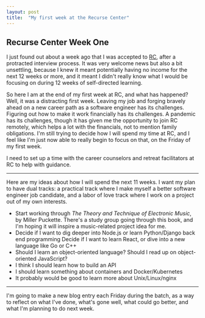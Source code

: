 ```yaml
---
layout: post
title:  "My first week at the Recurse Center"
---
```


## Recurse Center Week One

I just found out about a week ago that I was accepted to [RC](https://www.recurse.com), after a protracted interview process. It was very welcome news but also a bit unsettling, because I knew it meant potentially having no income for the next 12 weeks or more, and it meant I didn't really know what I would be focusing on during 12 weeks of self-directed learning.

So here I am at the end of my first week at RC, and what has happened? Well, it was a distracting first week. Leaving my job and forging bravely ahead on a new career path as a software engineer has its challenges. Figuring out how to make it work financially has its challenges. A pandemic has its challenges, though it has given me the opportunity to join RC remotely, which helps a lot with the financials, not to mention family obligations. I'm still trying to decide how I will spend my time at RC, and I feel like I'm just now able to really begin to focus on that, on the Friday of my first week.

I need to set up a time with the career counselors and retreat facilitators at RC to help with guidance.

---

Here are my ideas about how I will spend the next 11 weeks. I want my plan to have dual tracks: a practical track where I make myself a better software engineer job candidate, and a labor of love track where I work on a project out of my own interests.

- Start working through _The Theory and Technique of Electronic Music_, by Miller Puckette. There's a study group going through this book, and I'm hoping it will inspire a music-related project idea for me.
- Decide if I want to dig deeper into Node.js or learn Python/Django back end programming
Decide if I want to learn React, or dive into a new language like Go or C++
- Should I learn an object-oriented language? Should I read up on object-oriented JavaScript?
- I think I should learn how to build an API
- I should learn something about containers and Docker/Kubernetes
- It probably would be good to learn more about Unix/Linux/nginx

---

I'm going to make a new blog entry each Friday during the batch, as a way to reflect on what I've done, what's gone well, what could go better, and what I'm planning to do next week.